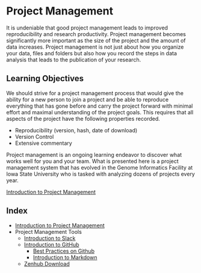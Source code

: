 
# Project Management

It is undeniable that good project management leads to improved reproducibility and research productivity.  Project management becomes significantly more important as the size of the project and the amount of data increases. Project management is not just about how you organize your data, files and folders but also how you record the steps in data analysis that leads to the publication of your research.  


## Learning Objectives

We should strive for a project management process that would give the ability for a new person to join a project and be able to reproduce everything that has gone before and carry the project forward with minimal effort and maximal understanding of the project goals. This requires that all aspects of the project have the following properties recorded.

* Reproducibility (version, hash, date of download)
* Version Control
* Extensive commentary

Project management is an ongoing learning endeavor to discover what works well for you and your team.  What is presented here is a project management system that has evolved in the Genome Informatics Facility at Iowa State University who is tasked with analyzing dozens of projects every year.  

[Introduction to Project Management](https://isugenomics.github.io/bioinformatics-workbook/projectManagement/Intro_projectManagement)


## Index

* [Introduction to Project Management](https://isugenomics.github.io/bioinformatics-workbook/projectManagement/Intro_projectManagement)
* Project Management Tools
  * [Introduction to Slack](/bioinformatics-workbook/Appendix/slack)
  * [Introduction to GitHub](../Appendix/github/introgithub.md)
    * [Best Practices on Github](../Appendix/github/githubBasics.md)
    * [Introduction to Markdown](/bioinformatics-workbook/Appendix/Markdown)
  * [Zenhub Download](https://www.zenhub.com/extension)
